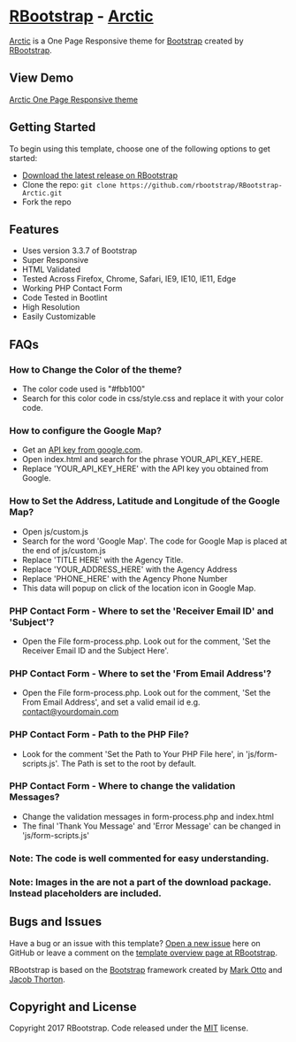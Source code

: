 # [RBootstrap](http://rbootstrap.com/) - [Arctic](http://rbootstrap.com/arctic/)

[Arctic](http://rbootstrap.com/arctic/) is a One Page Responsive theme for [Bootstrap](http://getbootstrap.com/) created by [RBootstrap](http://rbootstrap.com/).

## View Demo

[Arctic One Page Responsive theme](https://rbootstrap.github.io/arctic/)

## Getting Started

To begin using this template, choose one of the following options to get started:
* [Download the latest release on RBootstrap](http://rbootstrap.com/arctic/)
* Clone the repo: `git clone https://github.com/rbootstrap/RBootstrap-Arctic.git`
* Fork the repo

## Features
* Uses version 3.3.7 of Bootstrap
* Super Responsive
* HTML Validated
* Tested Across Firefox, Chrome, Safari, IE9, IE10, IE11, Edge
* Working PHP Contact Form
* Code Tested in Bootlint
* High Resolution
* Easily Customizable

## FAQs
### How to Change the Color of the theme?
* The color code used is "#fbb100"
* Search for this color code in css/style.css and replace it with your color code.

### How to configure the Google Map?
* Get an [API key from google.com](https://developers.google.com/maps/documentation/javascript/get-api-key).
* Open index.html and search for the phrase YOUR_API_KEY_HERE.
* Replace 'YOUR_API_KEY_HERE' with the API key you obtained from Google.

### How to Set the Address, Latitude and Longitude of the Google Map?
* Open js/custom.js<br/>
* Search for the word 'Google Map'. The code for Google Map is placed at the end of js/custom.js<br/>
* Replace 'TITLE HERE' with the Agency Title.<br/>
* Replace 'YOUR_ADDRESS_HERE' with the Agency Address<br/>
* Replace 'PHONE_HERE' with the Agency Phone Number<br/>
* This data will popup on click of the location icon in Google Map.

### PHP Contact Form - Where to set the 'Receiver Email ID' and 'Subject'?
* Open the File form-process.php. Look out for the comment, 'Set the Receiver Email ID and the Subject Here'.

### PHP Contact Form - Where to set the 'From Email Address'?
* Open the File form-process.php. Look out for the comment, 'Set the From Email Address', and set a valid email id e.g.
contact@yourdomain.com

### PHP Contact Form - Path to the PHP File?
* Look for the comment 'Set the Path to Your PHP File here', in 'js/form-scripts.js'. The Path is set to the root by default.

### PHP Contact Form - Where to change the validation Messages?
* Change the validation messages in form-process.php and index.html
* The final 'Thank You Message' and 'Error Message' can be changed in 'js/form-scripts.js'

### Note: The code is well commented for easy understanding.

### Note: Images in the are not a part of the download package. Instead placeholders are included. 

## Bugs and Issues

Have a bug or an issue with this template? [Open a new issue](https://github.com/rbootstrap/RBootstrap-Arctic/issues) here on GitHub or leave a comment on the [template overview page at RBootstrap](http://rbootstrap.com/arctic/).

RBootstrap is based on the [Bootstrap](http://getbootstrap.com/) framework created by [Mark Otto](https://twitter.com/mdo) and [Jacob Thorton](https://twitter.com/fat).

## Copyright and License

Copyright 2017 RBootstrap. Code released under the [MIT](https://github.com/rbootstrap/RBootstrap-Arctic/blob/master/LICENSE) license.
